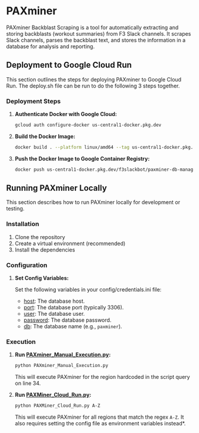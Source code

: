 # PAXminer

PAXminer Backblast Scraping is a tool for automatically extracting and storing backblasts (workout summaries) from F3 Slack channels. It scrapes Slack channels, parses the backblast text, and stores the information in a database for analysis and reporting.

## Deployment to Google Cloud Run

This section outlines the steps for deploying PAXminer to Google Cloud Run. The deploy.sh file can be run to do the following 3 steps together.

### Deployment Steps

1.  **Authenticate Docker with Google Cloud:**

    ```bash
    gcloud auth configure-docker us-central1-docker.pkg.dev
    ```

2.  **Build the Docker Image:**

    ```bash
    docker build . --platform linux/amd64 --tag us-central1-docker.pkg.dev/f3slackbot/paxminer-db-management/paxminer-scraping:latest
    ```

3.  **Push the Docker Image to Google Container Registry:**

    ```bash
    docker push us-central1-docker.pkg.dev/f3slackbot/paxminer-db-management/paxminer-scraping:latest
    ```

## Running PAXminer Locally

This section describes how to run PAXminer locally for development or testing.

### Installation

1.  Clone the repository
2.  Create a virtual environment (recommended)
3.  Install the dependencies

### Configuration

1.  **Set Config Variables:**

    Set the following variables in your config/credentials.ini file:

    *   [host](http://_vscodecontentref_/1): The database host.
    *   [port](http://_vscodecontentref_/2): The database port (typically 3306).
    *   [user](http://_vscodecontentref_/3): The database user.
    *   [password](http://_vscodecontentref_/4): The database password.
    *   [db](http://_vscodecontentref_/5): The database name (e.g., `paxminer`).

### Execution

1.  **Run [PAXminer_Manual_Execution.py](http://_vscodecontentref_/6):**

    ```bash
    python PAXminer_Manual_Execution.py
    ```

    This will execute PAXminer for the region hardcoded in the script query on line 34.

2.  **Run [PAXMiner_Cloud_Run.py](http://_vscodecontentref_/7):**

    ```bash
    python PAXMiner_Cloud_Run.py A-Z
    ```

    This will execute PAXminer for all regions that match the regex `A-Z`. It also requires setting the config file as environment variables instead*.
